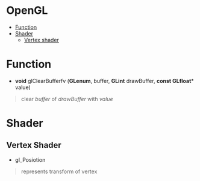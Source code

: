 # OpenGL

- [Function](#function)
- [Shader](#shader)
  - [Vertex shader](#vertex-shader)


Function
======

- **void** glClearBufferfv (**GLenum**, buffer, **GLint** drawBuffer, **const GLfloat**\* value)
>clear *buffer* of *drawBuffer* with *value*
<!-- >*drawBuffer*의 *buffer*를 *value*로 지운다.  -->


Shader
=====
## Vertex Shader

- gl_Posiotion
>represents transform of vertex